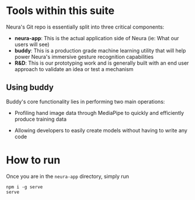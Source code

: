 # Tools within this suite

Neura's Git repo is essentially split into three critical components:

- **neura-app**: This is the actual application side of Neura (ie: What our users will see)
- **buddy**: This is a production grade machine learning utility that will help power Neura's immersive gesture recognition capabilities
- **R&D**: This is our prototyping work and is generally built with an end user approach to validate an idea or test a mechanism

## Using buddy

Buddy's core functionality lies in performing two main operations:

- Profiling hand image data through MediaPipe to quickly and efficiently produce training data

- Allowing developers to easily create models without having to write any code

# How to run

Once you are in the ```neura-app``` directory, simply run 

```
npm i -g serve
serve
```